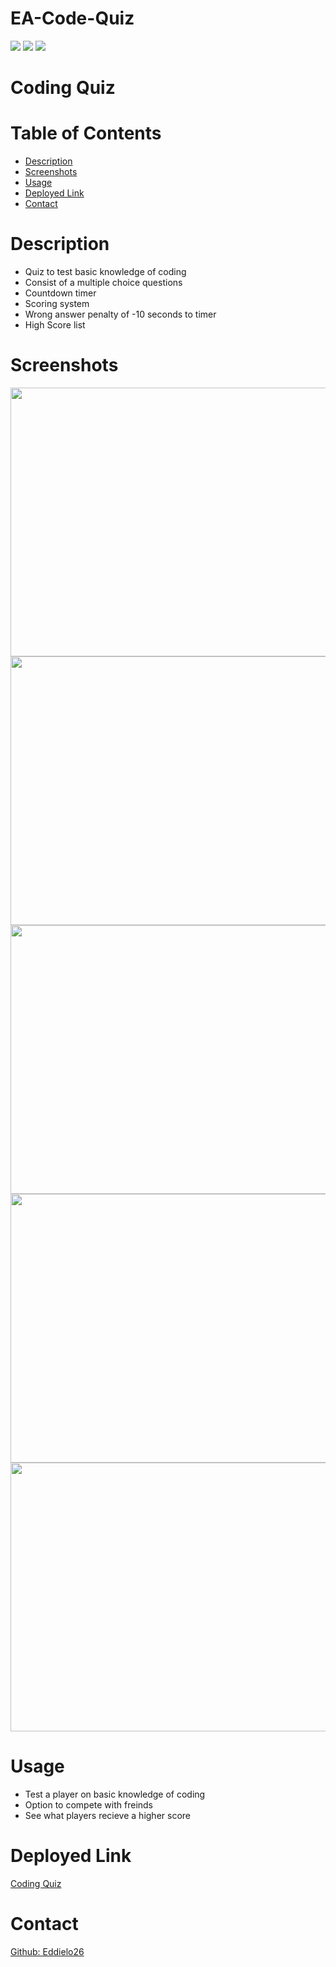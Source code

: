 # EA-Code-Quiz
![](https://img.shields.io/badge/Javascript-yellow.svg)
![](https://img.shields.io/badge/HTML-red.svg)
![](https://img.shields.io/badge/CSS-purple.svg)

# Coding Quiz

# Table of Contents
* [Description](#description)
* [Screenshots](#screenshots)
* [Usage](#usage)
* [Deployed Link](#deployed-link)
* [Contact](#contact)




# Description 

* Quiz to test basic knowledge of coding
* Consist of a multiple choice questions
* Countdown timer 
* Scoring system
* Wrong answer penalty of -10 seconds to timer
* High Score list

# Screenshots
<img src="https://user-images.githubusercontent.com/94813193/155681345-ad453f03-bb73-48c3-b1df-21541ceb506b.png" width="600" height="430">

<img src="https://user-images.githubusercontent.com/94813193/155681281-ed192478-f15d-476d-94fe-c1d1010dddfe.png" width="600" height="430">

<img src="https://user-images.githubusercontent.com/94813193/155681265-ccabe8e1-5807-4027-88e2-4abb722a1ecd.png" width="600" height="430">

<img src="https://user-images.githubusercontent.com/94813193/155681255-b1fc910a-a94a-4d84-a16c-46c2a324870d.png" width="600" height="430">

<img src="https://user-images.githubusercontent.com/94813193/155681240-3e0e89a3-17d9-40b2-83c3-9d9391b28b33.png" width="600" height="430">

# Usage


   * Test a player on basic knowledge of coding
   * Option to compete with freinds
   * See what players recieve a higher score 

# Deployed Link
<a href="https://eddielo26.github.io/EA-Code-Quiz/">Coding Quiz</a>
   

# Contact
<a href="https://github.com/Eddielo26">Github: Eddielo26</a>
